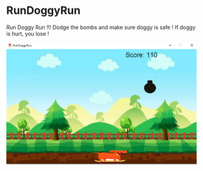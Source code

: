 # RunDoggyRun

Run Doggy Run !!! Dodge the bombs and make sure doggy is safe ! If doggy is hurt, you lose !

![game pic](https://github.com/Msadeq12/RunDoggyRun/blob/634781afb5f5a2312e8b4f5fd5b26b74346c8b91/goDoggy.png) 

